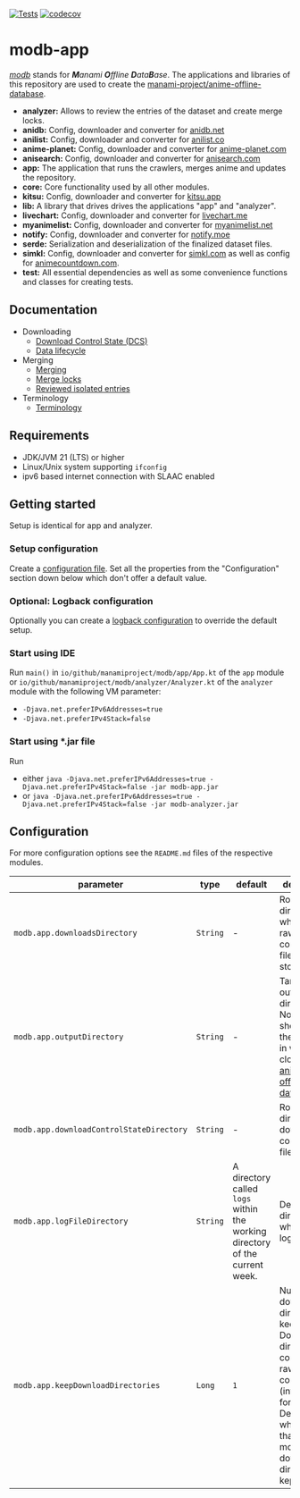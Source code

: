 [![Tests](https://github.com/manami-project/modb-app/actions/workflows/tests.yml/badge.svg)](https://github.com/manami-project/modb-app/actions/workflows/tests.yml) [![codecov](https://codecov.io/gh/manami-project/modb-app/graph/badge.svg?token=66LR8JA8KE)](https://codecov.io/gh/manami-project/modb-app)
# modb-app

_[modb](https://github.com/manami-project?tab=repositories&q=modb&type=source)_ stands for _**M**anami **O**ffline **D**ata**B**ase_. The applications and libraries of this repository are used to create the [manami-project/anime-offline-database](https://github.com/manami-project/anime-offline-database).

* **analyzer:** Allows to review the entries of the dataset and create merge locks.
* **anidb:** Config, downloader and converter for [anidb.net](https://anidb.net)
* **anilist:** Config, downloader and converter for [anilist.co](https://anilist.co)
* **anime-planet:** Config, downloader and converter for [anime-planet.com](https://anime-planet.com)
* **anisearch:** Config, downloader and converter for [anisearch.com](https://anisearch.com)
* **app:** The application that runs the crawlers, merges anime and updates the repository.
* **core:** Core functionality used by all other modules.
* **kitsu:** Config, downloader and converter for [kitsu.app](https://kitsu.app)
* **lib:** A library that drives drives the applications "app" and "analyzer".
* **livechart:** Config, downloader and converter for [livechart.me](https://livechart.me)
* **myanimelist:** Config, downloader and converter for [myanimelist.net](https://myanimelist.net)
* **notify:** Config, downloader and converter for [notify.moe](https://notify.moe)
* **serde:** Serialization and deserialization of the finalized dataset files.
* **simkl:** Config, downloader and converter for [simkl.com](https://simkl.com/anime/) as well as config for [animecountdown.com](https://animecountdown.com).
* **test:** All essential dependencies as well as some convenience functions and classes for creating tests.

## Documentation

* Downloading
  * [Download Control State (DCS)](docs/dcs.md)
  * [Data lifecycle](docs/data-lifecycle.md)
* Merging
  * [Merging](docs/merging.md)
  * [Merge locks](docs/merge-locks.md) 
  * [Reviewed isolated entries](docs/reviewed-isolated-entries.md)
* Terminology
  * [Terminology](docs/terminology.md)

## Requirements

* JDK/JVM 21 (LTS) or higher
* Linux/Unix system supporting `ifconfig`
* ipv6 based internet connection with SLAAC enabled

## Getting started

Setup is identical for app and analyzer.

### Setup configuration

Create a [configuration file](core/README.md#configuration-management).
Set all the properties from the "Configuration" section down below which don't offer a default value.

### Optional: Logback configuration

Optionally you can create a [logback configuration](https://logback.qos.ch/manual/configuration.html) to override the default setup.

### Start using IDE

Run `main()` in `io/github/manamiproject/modb/app/App.kt` of the `app` module or `io/github/manamiproject/modb/analyzer/Analyzer.kt` of the `analyzer` module with the following VM parameter:
* `-Djava.net.preferIPv6Addresses=true`
* `-Djava.net.preferIPv4Stack=false`

### Start using *.jar file

Run
* either `java -Djava.net.preferIPv6Addresses=true -Djava.net.preferIPv4Stack=false -jar modb-app.jar`
* or `java -Djava.net.preferIPv6Addresses=true -Djava.net.preferIPv4Stack=false -jar modb-analyzer.jar`

## Configuration

For more configuration options see the `README.md` files of the respective modules.

| parameter                                | type     | default                                                                     | description                                                                                                                                                                                               |
|------------------------------------------|----------|-----------------------------------------------------------------------------|-----------------------------------------------------------------------------------------------------------------------------------------------------------------------------------------------------------|
| `modb.app.downloadsDirectory`            | `String` | -                                                                           | Root directory in which the raw files and converted files are stored.                                                                                                                                     |
| `modb.app.outputDirectory`               | `String` | -                                                                           | Target output directory. Normally this should be the directory in which you cloned the [anime-offline-database](https://github.com/manami-project/anime-offline-database)                                 |
| `modb.app.downloadControlStateDirectory` | `String` | -                                                                           | Root directory of download control state files.                                                                                                                                                           |
| `modb.app.logFileDirectory`              | `String` | A directory called `logs` within the working directory of the current week. | Defines the directory in which the logs saved.                                                                                                                                                            |
| `modb.app.keepDownloadDirectories`       | `Long`   | `1`                                                                         | Number of download directories to keep. Download directories contain both raw data and conv files (intermediate format). Default is `1` which means that only the most recent download directory is kept. |